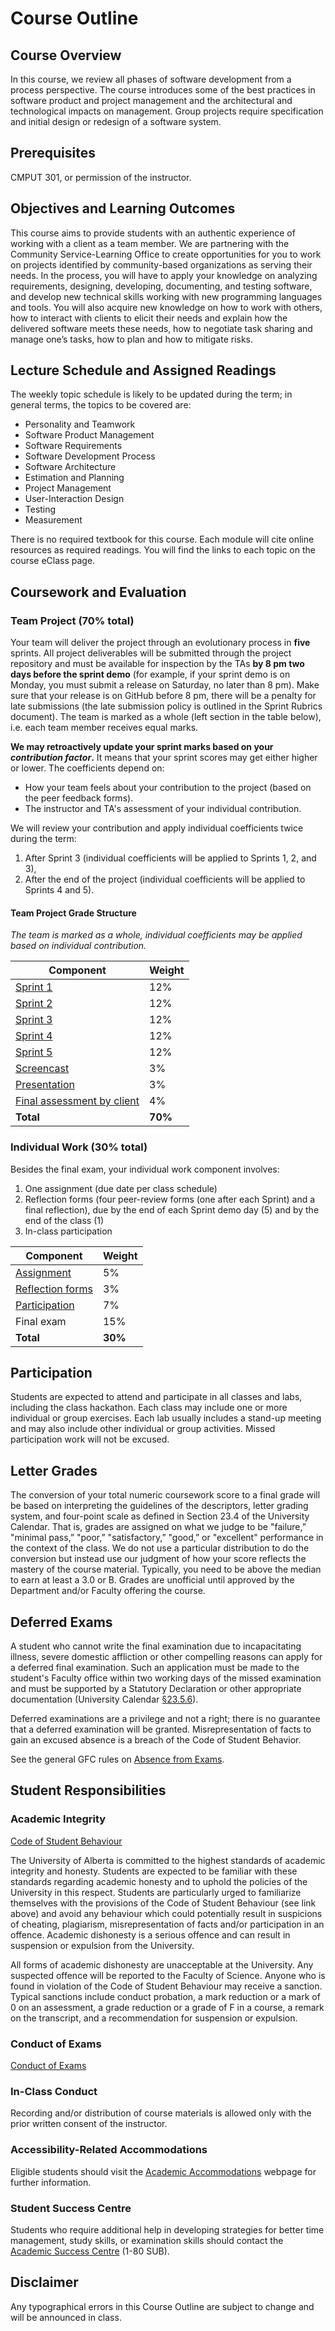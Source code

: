 # Course Outline

## Course Overview

In this course, we review all phases of software development from a process perspective. The course introduces some of the best practices in software product and project management and the architectural and technological impacts on management. Group projects require specification and initial design or redesign of a software system.

## Prerequisites

CMPUT 301, or permission of the instructor.

## Objectives and Learning Outcomes

This course aims to provide students with an authentic experience of working with a client as a team member. We are partnering with the Community Service-Learning Office to create opportunities for you to work on projects identified by community-based organizations as serving their needs. In the process, you will have to apply your knowledge on analyzing requirements, designing, developing, documenting, and testing software, and develop new technical skills working with new programming languages and tools. You will also acquire new knowledge on how to work with others, how to interact with clients to elicit their needs and explain how the delivered software meets these needs, how to negotiate task sharing and manage one’s tasks, how to plan and how to mitigate risks.

## Lecture Schedule and Assigned Readings

The weekly topic schedule is likely to be updated during the term; in general terms, the topics to be covered are:

* Personality and Teamwork
* Software Product Management
* Software Requirements 
* Software Development Process
* Software Architecture
* Estimation and Planning
* Project Management
* User-Interaction Design
* Testing
* Measurement

There is no required textbook for this course. Each module will cite online resources as required readings. You will find the links to each topic on the course eClass page.

## Coursework and Evaluation

### Team Project (70% total)

Your team will deliver the project through an evolutionary process in **five** sprints. All project deliverables will be submitted through the project repository and must be available for inspection by the TAs **by 8 pm two days before the sprint demo** (for example, if your sprint demo is on Monday, you must submit a release on Saturday, no later than 8 pm). Make sure that your release is on GitHub before 8 pm, there will be a penalty for late submissions (the late submission policy is outlined in the Sprint Rubrics document). The team is marked as a whole (left section in the table below), i.e. each team member receives equal marks.

**We may retroactively update your sprint marks based on your _contribution factor_.** It means that your sprint scores may get either higher or lower. The coefficients depend on:

* How your team feels about your contribution to the project (based on the peer feedback forms).
* The instructor and TA's assessment of your individual contribution.

We will review your contribution and apply individual coefficients twice during the term:

1. After Sprint 3 (individual coefficients will be applied to Sprints 1, 2, and 3),
2. After the end of the project (individual coefficients will be applied to Sprints 4 and 5).

#### Team Project Grade Structure

_The team is marked as a whole, individual coefficients may be applied based on individual contribution._

| Component                                                                              | Weight  |
| -------------------------------------------------------------------------------------- | ------- |
| [Sprint 1](/course-docs/marking-rubrics/#sprint-1)                                     | 12%     |
| [Sprint 2](/course-docs/marking-rubrics/#sprint-2)                                     | 12%     |
| [Sprint 3](/course-docs/marking-rubrics/#sprint-3)                                     | 12%     |
| [Sprint 4](/course-docs/marking-rubrics/#sprint-4)                                     | 12%     |
| [Sprint 5](/course-docs/marking-rubrics/#sprint-5)                                     | 12%     |
| [Screencast](/course-docs/marking-rubrics/#screencast)                                 | 3%      |
| [Presentation](/course-docs/marking-rubrics/#presentation)                             | 3%      |
| [Final assessment by client](/course-docs/marking-rubrics/#final-assessment-by-client) | 4%      |
| **Total**                                                                              | **70%** |

### Individual Work (30% total)

Besides the final exam, your individual work component involves:

1. One assignment (due date per class schedule)
2. Reflection forms (four peer-review forms (one after each Sprint) and a final reflection), due by the end of each Sprint demo day (5) and by the end of the class (1)
3. In-class participation

| Component                                                          | Weight  |
| ------------------------------------------------------------------ | ------- |
| [Assignment](/course-docs/marking-rubrics/#assignment)             | 5%      |
| [Reflection forms](/course-docs/marking-rubrics/#reflection-forms) | 3%      |
| [Participation](/course-docs/marking-rubrics/#participation)       | 7%      |
| Final exam                                                         | 15%     |
| **Total**                                                          | **30%** |

## Participation

Students are expected to attend and participate in all classes and labs, including the class hackathon. Each class may include one or more individual or group exercises. Each lab usually includes a stand-up meeting and may also include other individual or group activities. Missed participation work will not be excused.

## Letter Grades

The conversion of your total numeric coursework score to a final grade will be based on interpreting the guidelines of the descriptors, letter grading system, and four-point scale as defined in Section 23.4 of the University Calendar. That is, grades are assigned on what we judge to be "failure,” "minimal pass,” "poor,” "satisfactory,” "good,” or "excellent" performance in the context of the class. We do not use a particular distribution to do the conversion but instead use our judgment of how your score reflects the mastery of the course material. Typically, you need to be above the median to earn at least a 3.0 or B. Grades are unofficial until approved by the Department and/or Faculty offering the course.

## Deferred Exams

A student who cannot write the final examination due to incapacitating illness, severe domestic affliction or other compelling reasons can apply for a deferred final examination. Such an application must be made to the student's Faculty office within two working days of the missed examination and must be supported by a Statutory Declaration or other appropriate documentation (University Calendar [§23.5.6](http://www.registrar.ualberta.ca/calendar/Regulations-and-Information/Academic-Regulation/23.5.html#23.5.6)).

Deferred examinations are a privilege and not a right; there is no guarantee that a deferred examination will be granted. Misrepresentation of facts to gain an excused absence is a breach of the Code of Student Behavior.

See the general GFC rules on [Absence from Exams](http://www.registrar.ualberta.ca/calendar/Regulations-and-Information/Academic-Regulation/23.5.html#23.5.6).

## Student Responsibilities

### Academic Integrity

[Code of Student Behaviour](https://www.ualberta.ca/governance/resources/policies-standards-and-codes-of-conduct/code-of-student-behaviour)

The University of Alberta is committed to the highest standards of academic integrity and honesty. Students are expected to be familiar with these standards regarding academic honesty and to uphold the policies of the University in this respect. Students are particularly urged to familiarize themselves with the provisions of the Code of Student Behaviour (see link above) and avoid any behaviour which could potentially result in suspicions of cheating, plagiarism, misrepresentation of facts and/or participation in an offence. Academic dishonesty is a serious offence and can result in suspension or expulsion from the University.

All forms of academic dishonesty are unacceptable at the University. Any suspected offence will be reported to the Faculty of Science. Anyone who is found in violation of the Code of Student Behaviour may receive a sanction. Typical sanctions include conduct probation, a mark reduction or a mark of 0 on an assessment, a grade reduction or a grade of F in a course, a remark on the transcript, and a recommendation for suspension or expulsion.

### Conduct of Exams

[Conduct of Exams](https://calendar.ualberta.ca/content.php?catoid=29&navoid=7238#Examinations_(Exams))

### In-Class Conduct

Recording and/or distribution of course materials is allowed only with the prior written consent of the instructor.

### Accessibility-Related Accommodations 

Eligible students should visit the [Academic Accommodations](https://www.ualberta.ca/current-students/accessibility-resources) webpage for further information.

### Student Success Centre

Students who require additional help in developing strategies for better time management, study skills, or examination skills should contact the [Academic Success Centre](www.ualberta.ca/current-students/academic-success-centre) (1-80 SUB).

## Disclaimer

Any typographical errors in this Course Outline are subject to change and will be announced in class.
